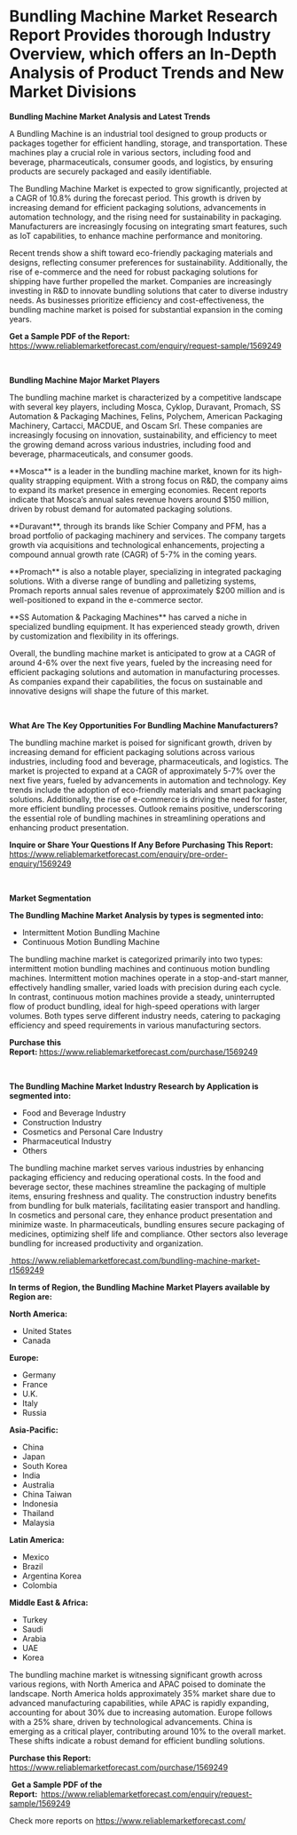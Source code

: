 <p><h1>Bundling Machine Market Research Report Provides thorough Industry Overview, which offers an In-Depth Analysis of Product Trends and New Market Divisions</h1></p><p><strong>Bundling Machine Market Analysis and Latest Trends</strong></p>
<p><p>A Bundling Machine is an industrial tool designed to group products or packages together for efficient handling, storage, and transportation. These machines play a crucial role in various sectors, including food and beverage, pharmaceuticals, consumer goods, and logistics, by ensuring products are securely packaged and easily identifiable. </p><p>The Bundling Machine Market is expected to grow significantly, projected at a CAGR of 10.8% during the forecast period. This growth is driven by increasing demand for efficient packaging solutions, advancements in automation technology, and the rising need for sustainability in packaging. Manufacturers are increasingly focusing on integrating smart features, such as IoT capabilities, to enhance machine performance and monitoring.</p><p>Recent trends show a shift toward eco-friendly packaging materials and designs, reflecting consumer preferences for sustainability. Additionally, the rise of e-commerce and the need for robust packaging solutions for shipping have further propelled the market. Companies are increasingly investing in R&D to innovate bundling solutions that cater to diverse industry needs. As businesses prioritize efficiency and cost-effectiveness, the bundling machine market is poised for substantial expansion in the coming years.</p></p>
<p><strong>Get a Sample PDF of the Report:&nbsp;</strong> <a href="https://www.reliablemarketforecast.com/enquiry/request-sample/1569249?utm_campaign=1885&utm_medium=2&utm_source=Github&utm_content=ia&utm_term=28122024&utm_id=bundling-machine">https://www.reliablemarketforecast.com/enquiry/request-sample/1569249</a></p>
<p>&nbsp;</p>
<p><strong>Bundling Machine Major Market Players</strong></p>
<p><p>The bundling machine market is characterized by a competitive landscape with several key players, including Mosca, Cyklop, Duravant, Promach, SS Automation & Packaging Machines, Felins, Polychem, American Packaging Machinery, Cartacci, MACDUE, and Oscam Srl. These companies are increasingly focusing on innovation, sustainability, and efficiency to meet the growing demand across various industries, including food and beverage, pharmaceuticals, and consumer goods.</p><p>**Mosca** is a leader in the bundling machine market, known for its high-quality strapping equipment. With a strong focus on R&D, the company aims to expand its market presence in emerging economies. Recent reports indicate that Mosca’s annual sales revenue hovers around $150 million, driven by robust demand for automated packaging solutions.</p><p>**Duravant**, through its brands like Schier Company and PFM, has a broad portfolio of packaging machinery and services. The company targets growth via acquisitions and technological enhancements, projecting a compound annual growth rate (CAGR) of 5-7% in the coming years.</p><p>**Promach** is also a notable player, specializing in integrated packaging solutions. With a diverse range of bundling and palletizing systems, Promach reports annual sales revenue of approximately $200 million and is well-positioned to expand in the e-commerce sector.</p><p>**SS Automation & Packaging Machines** has carved a niche in specialized bundling equipment. It has experienced steady growth, driven by customization and flexibility in its offerings.</p><p>Overall, the bundling machine market is anticipated to grow at a CAGR of around 4-6% over the next five years, fueled by the increasing need for efficient packaging solutions and automation in manufacturing processes. As companies expand their capabilities, the focus on sustainable and innovative designs will shape the future of this market.</p></p>
<p>&nbsp;</p>
<p><strong>What Are The Key Opportunities For Bundling Machine Manufacturers?</strong></p>
<p><p>The bundling machine market is poised for significant growth, driven by increasing demand for efficient packaging solutions across various industries, including food and beverage, pharmaceuticals, and logistics. The market is projected to expand at a CAGR of approximately 5-7% over the next five years, fueled by advancements in automation and technology. Key trends include the adoption of eco-friendly materials and smart packaging solutions. Additionally, the rise of e-commerce is driving the need for faster, more efficient bundling processes. Outlook remains positive, underscoring the essential role of bundling machines in streamlining operations and enhancing product presentation.</p></p>
<p><strong>Inquire or Share Your Questions If Any Before Purchasing This Report:</strong> <a href="https://www.reliablemarketforecast.com/enquiry/pre-order-enquiry/1569249?utm_campaign=1885&utm_medium=2&utm_source=Github&utm_content=ia&utm_term=28122024&utm_id=bundling-machine">https://www.reliablemarketforecast.com/enquiry/pre-order-enquiry/1569249</a></p>
<p>&nbsp;</p>
<p><strong>Market Segmentation</strong></p>
<p><strong>The Bundling Machine Market Analysis by types is segmented into:</strong></p>
<p><ul><li>Intermittent Motion Bundling Machine</li><li>Continuous Motion Bundling Machine</li></ul></p>
<p><p>The bundling machine market is categorized primarily into two types: intermittent motion bundling machines and continuous motion bundling machines. Intermittent motion machines operate in a stop-and-start manner, effectively handling smaller, varied loads with precision during each cycle. In contrast, continuous motion machines provide a steady, uninterrupted flow of product bundling, ideal for high-speed operations with larger volumes. Both types serve different industry needs, catering to packaging efficiency and speed requirements in various manufacturing sectors.</p></p>
<p><strong>Purchase this Report:&nbsp;</strong><a href="https://www.reliablemarketforecast.com/purchase/1569249?utm_campaign=1885&utm_medium=2&utm_source=Github&utm_content=ia&utm_term=28122024&utm_id=bundling-machine">https://www.reliablemarketforecast.com/purchase/1569249</a></p>
<p>&nbsp;</p>
<p><strong>The Bundling Machine Market Industry Research by Application is segmented into:</strong></p>
<p><ul><li>Food and Beverage Industry</li><li>Construction Industry</li><li>Cosmetics and Personal Care Industry</li><li>Pharmaceutical Industry</li><li>Others</li></ul></p>
<p><p>The bundling machine market serves various industries by enhancing packaging efficiency and reducing operational costs. In the food and beverage sector, these machines streamline the packaging of multiple items, ensuring freshness and quality. The construction industry benefits from bundling for bulk materials, facilitating easier transport and handling. In cosmetics and personal care, they enhance product presentation and minimize waste. In pharmaceuticals, bundling ensures secure packaging of medicines, optimizing shelf life and compliance. Other sectors also leverage bundling for increased productivity and organization.</p></p>
<p><a href="https://www.reliablemarketforecast.com/bundling-machine-market-r1569249?utm_campaign=1885&utm_medium=2&utm_source=Github&utm_content=ia&utm_term=28122024&utm_id=bundling-machine">&nbsp;https://www.reliablemarketforecast.com/bundling-machine-market-r1569249</a></p>
<p><strong>In terms of Region, the Bundling Machine Market Players available by Region are:</strong></p>
<p>
    <p> <strong> North America: </strong>
        <ul>
            <li>United States</li>
            <li>Canada</li>
        </ul>
        </p> 
    <p> <strong> Europe: </strong>
        <ul>
            <li>Germany</li>
            <li>France</li>
            <li>U.K.</li>
            <li>Italy</li>
            <li>Russia</li>
        </ul>
        </p> 
    <p> <strong> Asia-Pacific: </strong>
        <ul>
            <li>China</li>
            <li>Japan</li>
            <li>South Korea</li>
            <li>India</li>
            <li>Australia</li>
            <li>China Taiwan</li>
            <li>Indonesia</li>
            <li>Thailand</li>
            <li>Malaysia</li>
        </ul>
        </p> 
    <p> <strong> Latin America: </strong>
        <ul>
            <li>Mexico</li>
            <li>Brazil</li>
            <li>Argentina Korea</li>
            <li>Colombia</li>
        </ul>
        </p> 
    <p> <strong> Middle East & Africa: </strong>
        <ul>
            <li>Turkey</li>
            <li>Saudi</li>
            <li>Arabia</li>
            <li>UAE</li>
            <li>Korea</li>
        </ul>
    </p>
    </p>
<p><p>The bundling machine market is witnessing significant growth across various regions, with North America and APAC poised to dominate the landscape. North America holds approximately 35% market share due to advanced manufacturing capabilities, while APAC is rapidly expanding, accounting for about 30% due to increasing automation. Europe follows with a 25% share, driven by technological advancements. China is emerging as a critical player, contributing around 10% to the overall market. These shifts indicate a robust demand for efficient bundling solutions.</p></p>
<p><strong>Purchase this Report: </strong><a href="https://www.reliablemarketforecast.com/purchase/1569249?utm_campaign=1885&utm_medium=2&utm_source=Github&utm_content=ia&utm_term=28122024&utm_id=bundling-machine">https://www.reliablemarketforecast.com/purchase/1569249</a></p>
<p>&nbsp;<strong>Get a Sample PDF of the Report:&nbsp;&nbsp;</strong><a href="https://www.reliablemarketforecast.com/enquiry/request-sample/1569249?utm_campaign=1885&utm_medium=2&utm_source=Github&utm_content=ia&utm_term=28122024&utm_id=bundling-machine">https://www.reliablemarketforecast.com/enquiry/request-sample/1569249</a></p>
<p><strong></strong></p>
<p>Check more reports on <a href="https://www.reliablemarketforecast.com/?utm_campaign=1885&utm_medium=2&utm_source=Github&utm_content=ia&utm_term=28122024&utm_id=bundling-machine">https://www.reliablemarketforecast.com/</a></p>